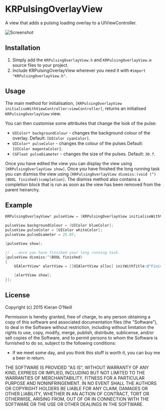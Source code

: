 KRPulsingOverlayView
========

A view that adds a pulsing loading overlay to a UIViewController.

![Screenshot](/screenshots/krtoastr_screenshot.png?raw=true)

## Installation

1. Simply add the `KRPulsingOverlayView.h` and `KRPulsingOverlayView.m` source files to your project.
2. Include KRPulsingOverlayView wherever you need it with `#import "KRPulsingOverlayView.h"`.

## Usage

The main method for initialisation, `[KRPulsingOverlayView initialiseWithViewController:viewController]`, returns an initialised `KRPulsingOverlayView` view.

You can then customise some attributes that change the look of the pulse:

* `UIColor* backgroundColour` - changes the background colour of the overlay. Default: `[UIColor cyanColor]`.
* `UIColor* pulseColor` - changes the colour of the pulses Default: `[UIColor magentaColor]`.
* `CGFloat pulseDiameter` - changes the size of the pulses. Default: `30.f`.

Once you have edited the view you can display the view using `[KRPulsingOverlayView show]`. Once you have finished the long running task you can dismiss the view using `[KRPulsingOverlayView dismiss:(void (^)(BOOL finished))completion]`. The dismiss method also contains a completion block that is run as soon as the view has been removed from the parent heirarchy.

## Example

```objective-c
KRPulsingOverlayView* pulseView = [KRPulsingOverlayView initialiseWithViewController:self];

pulseView.backgroundColour = [UIColor blueColor];
pulseView.pulseColor = [UIColor whiteColor];
pulseView.pulseDiameter = 25.0f;

[pulseView show];

// ...once you have finsihed your long running task.
[pulseView dismiss:^(BOOL finished)
{
    UIAlertView* alertView = [[UIAlertView alloc] initWithTitle:@"Finished!" message:@"The pulsing has stopped." delegate:nil cancelButtonTitle:@"OK" otherButtonTitles:nil, nil];

    [alertView show];
}];
```

## License

Copyright (c) 2015 Kieran O'Neill

Permission is hereby granted, free of charge, to any person obtaining a copy of this software and associated documentation files (the "Software"), to deal in the Software without restriction, including without limitation the rights to use, copy, modify, merge, publish, distribute, sublicense, and/or sell copies of the Software, and to permit persons to whom the Software is furnished to do so, subject to the following conditions:

- If we meet some day, and you think this stuff is worth it, you can buy me a beer in return.

THE SOFTWARE IS PROVIDED "AS IS", WITHOUT WARRANTY OF ANY KIND, EXPRESS OR IMPLIED, INCLUDING BUT NOT LIMITED TO THE WARRANTIES OF MERCHANTABILITY, FITNESS FOR A PARTICULAR PURPOSE AND NONINFRINGEMENT. IN NO EVENT SHALL THE AUTHORS OR COPYRIGHT HOLDERS BE LIABLE FOR ANY CLAIM, DAMAGES OR OTHER LIABILITY, WHETHER IN AN ACTION OF CONTRACT, TORT OR OTHERWISE, ARISING FROM, OUT OF OR IN CONNECTION WITH THE SOFTWARE OR THE USE OR OTHER DEALINGS IN THE SOFTWARE.
